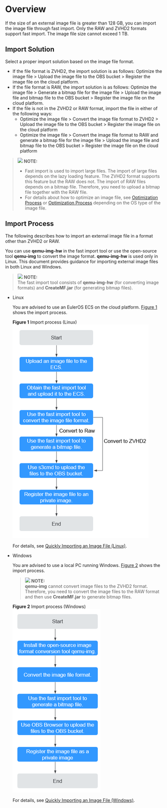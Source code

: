 # Overview<a name="EN-US_TOPIC_0133773658"></a>

If the size of an external image file is greater than 128 GB, you can import the image file through fast import. Only the RAW and ZVHD2 formats support fast import. The image file size cannot exceed 1 TB.

## Import Solution<a name="section6244171371013"></a>

Select a proper import solution based on the image file format.

-   If the file format is ZVHD2, the import solution is as follows: Optimize the image file \> Upload the image file to the OBS bucket \> Register the image file on the cloud platform.
-   If the file format is RAW, the import solution is as follows: Optimize the image file \> Generate a bitmap file for the image file \> Upload the image file and bitmap file to the OBS bucket \> Register the image file on the cloud platform.
-   If the file is not in the ZVHD2 or RAW format, import the file in either of the following ways:
    -   Optimize the image file \> Convert the image file format to ZVHD2 \> Upload the image file to the OBS bucket \> Register the image file on the cloud platform
    -   Optimize the image file \> Convert the image file format to RAW and generate a bitmap file for the image file \> Upload the image file and bitmap file to the OBS bucket \> Register the image file on the cloud platform


>![](/images/icon-note.gif) **NOTE:**   
>-   Fast import is used to import large files. The import of large files depends on the lazy loading feature. The ZVHD2 format supports this feature but the RAW does not. The import of RAW files depends on a bitmap file. Therefore, you need to upload a bitmap file together with the RAW file.  
>-   For details about how to optimize an image file, see  [Optimization Process](optimization-process-(windows).md)  or  [Optimization Process](optimization-process-(linux).md)  depending on the OS type of the image file.  

## Import Process<a name="section1336119141146"></a>

The following describes how to import an external image file in a format other than ZVHD2 or RAW.

You can use  **qemu-img-hw**  in the fast import tool or use the open-source tool  **qemu-img**  to convert the image format.  **qemu-img-hw**  is used only in Linux. This document provides guidance for importing external image files in both Linux and Windows.

>![](/images/icon-note.gif) **NOTE:**   
>The fast import tool consists of  **qemu-img-hw**  \(for converting image formats\) and  **CreateMF.jar**  \(for generating bitmap files\).  

-   Linux

    You are advised to use an EulerOS ECS on the cloud platform.  [Figure 1](#fig1082719127448)  shows the import process.

    **Figure  1**  Import process \(Linux\)<a name="fig1082719127448"></a>  
    ![](figures/import-process-(linux).png "import-process-(linux)")

    For details, see  [Quickly Importing an Image File \(Linux\)](quickly-importing-an-image-file-(linux).md).

-   Windows

    You are advised to use a local PC running Windows.  [Figure 2](#fig0232738181819)  shows the import process.

    >![](/images/icon-note.gif) **NOTE:**   
    >**qemu-img**  cannot convert image files to the ZVHD2 format. Therefore, you need to convert the image files to the RAW format and then use  **CreateMF.jar**  to generate bitmap files.  

    **Figure  2**  Import process \(Windows\)<a name="fig0232738181819"></a>  
    ![](figures/import-process-(windows).png "import-process-(windows)")

    For details, see  [Quickly Importing an Image File \(Windows\)](quickly-importing-an-image-file-(windows).md).



